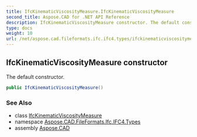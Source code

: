 ```yaml
---
title: IfcKinematicViscosityMeasure.IfcKinematicViscosityMeasure
second_title: Aspose.CAD for .NET API Reference
description: IfcKinematicViscosityMeasure constructor. The default constructor
type: docs
weight: 10
url: /net/aspose.cad.fileformats.ifc.ifc4.types/ifckinematicviscositymeasure/ifckinematicviscositymeasure/
---
```

## IfcKinematicViscosityMeasure constructor

The default constructor.

```csharp
public IfcKinematicViscosityMeasure()
```

### See Also

* class [IfcKinematicViscosityMeasure](../)
* namespace [Aspose.CAD.FileFormats.Ifc.IFC4.Types](../../ifckinematicviscositymeasure/)
* assembly [Aspose.CAD](../../../)


